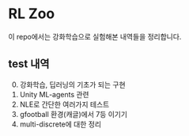 # RL Zoo

이 repo에서는 강화학습으로 실험해본 내역들을 정리합니다.  



## test 내역

0. 강화학습, 딥러닝의 기초가 되는 구현
1. Unity ML-agents 관련
2. NLE로 간단한 여러가지 테스트
3. gfootball 환경(캐글)에서 7등 이기기
4. multi-discrete에 대한 정리